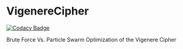 # VigenereCipher

[![Codacy Badge](https://api.codacy.com/project/badge/Grade/c4ba26daaec8490786a435ed0beef222)](https://www.codacy.com/app/ethanelliott/VigenereCipher?utm_source=github.com&amp;utm_medium=referral&amp;utm_content=anirudhmungre/VigenereCipher&amp;utm_campaign=Badge_Grade)

Brute Force Vs. Particle Swarm Optimization of the Vigenere Cipher
